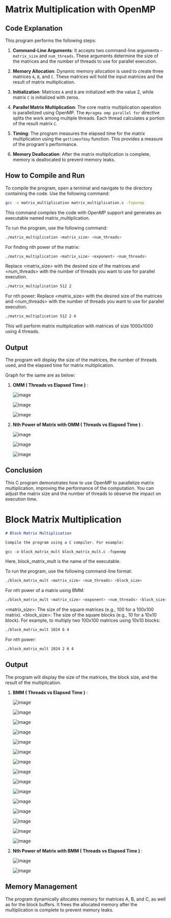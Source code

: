 # Matrix Multiplication with OpenMP

## Code Explanation

This program performs the following steps:

1. **Command-Line Arguments**: It accepts two command-line arguments - `matrix_size` and `num_threads`. These arguments determine the size of the matrices and the number of threads to use for parallel execution.

2. **Memory Allocation**: Dynamic memory allocation is used to create three matrices `A`, `B`, and `C`. These matrices will hold the input matrices and the result of matrix multiplication.

3. **Initialization**: Matrices `A` and `B` are initialized with the value 2, while matrix `C` is initialized with zeros.

4. **Parallel Matrix Multiplication**: The core matrix multiplication operation is parallelized using OpenMP. The `#pragma omp parallel for` directive splits the work among multiple threads. Each thread calculates a portion of the result matrix `C`.

5. **Timing**: The program measures the elapsed time for the matrix multiplication using the `gettimeofday` function. This provides a measure of the program's performance.

6. **Memory Deallocation**: After the matrix multiplication is complete, memory is deallocated to prevent memory leaks.

## How to Compile and Run

To compile the program, open a terminal and navigate to the directory containing the code. Use the following command:

```bash
gcc -o matrix_multiplication matrix_multiplication.c -fopenmp
```

This command compiles the code with OpenMP support and generates an executable named matrix_multiplication.

To run the program, use the following command:
```bash
./matrix_multiplication <matrix_size> <num_threads>
```

For finding nth power of the matrix:
```bash
./matrix_multiplication <matrix_size> <exponent> <num_threads>
```

Replace <matrix_size> with the desired size of the matrices and <num_threads> with the number of threads you want to use for parallel execution.
```bash
./matrix_multiplication 512 2
```

For nth power:
Replace <matrix_size> with the desired size of the matrices and <num_threads> with the number of threads you want to use for parallel execution.
```bash
./matrix_multiplication 512 2 4
```

This will perform matrix multiplication with matrices of size 1000x1000 using 4 threads.

## Output

The program will display the size of the matrices, the number of threads used, and the elapsed time for matrix multiplication.

Graph for the same are as below:

1. **OMM ( Threads vs Elapsed Time )** :

     ![image](https://github.com/Yasaswi-Vanarasi/SE23MAID016_1/assets/87477849/214d0bbe-35e7-4ec1-8885-55ffa655539d)
   
     ![image](https://github.com/Yasaswi-Vanarasi/SE23MAID016_1/assets/87477849/fd239863-8ad3-4060-90c6-238a7d9089a6)
   
     ![image](https://github.com/Yasaswi-Vanarasi/SE23MAID016_1/assets/87477849/8a838ed7-9a8a-4719-8aaf-1caffe1cff31)




   
3. **Nth Power of Matrix with OMM ( Threads vs Elapsed Time )** :

     ![image](https://github.com/Yasaswi-Vanarasi/SE23MAID016_1/assets/87477849/65683c6c-de59-4839-a63b-e0dd37a3bbbb)


     ![image](https://github.com/Yasaswi-Vanarasi/SE23MAID016_1/assets/87477849/0b9f2089-1ca3-428d-add7-8dff2ebff821)


     ![image](https://github.com/Yasaswi-Vanarasi/SE23MAID016_1/assets/87477849/64e7fd94-3fe5-4253-af09-d7326be4d574)

   

## Conclusion

This C program demonstrates how to use OpenMP to parallelize matrix multiplication, improving the performance of the computation. You can adjust the matrix size and the number of threads to observe the impact on execution time.




# Block Matrix Multiplication

```markdown
# Block Matrix Multiplication

Compile the program using a C compiler. For example:

gcc -o block_matrix_mult block_matrix_mult.c -fopenmp
```

Here, block_matrix_mult is the name of the executable.

To run the program, use the following command-line format:
```bash
./block_matrix_mult <matrix_size> <num_threads> <block_size>
```

For nth power of a matrix using BMM:
```bash
./block_matrix_mult <matrix_size> <exponent> <num_threads> <block_size>
```

<matrix_size>: The size of the square matrices (e.g., 100 for a 100x100 matrix).
<block_size>: The size of the square blocks (e.g., 10 for a 10x10 block).
For example, to multiply two 100x100 matrices using 10x10 blocks:

```bash
./block_matrix_mult 1024 6 4
```

For nth power:
```bash
./block_matrix_mult 1024 2 6 4
```

## Output
The program will display the size of the matrices, the block size, and the result of the multiplication.

1. **BMM ( Threads vs Elapsed Time )** :

   ![image](https://github.com/Bhavyareddysadula/hpc_readme/assets/126856102/fa9d97e7-1a4b-4fc1-b951-aee78d1c9f42)

   ![image](https://github.com/Bhavyareddysadula/hpc_readme/assets/126856102/32cd9ae0-cb93-4534-b22d-8a9d4eb9d8a1)

   ![image](https://github.com/Bhavyareddysadula/hpc_readme/assets/126856102/13efd22e-f7f8-48c6-99ef-c2b98fa728d0)

   ![image](https://github.com/Bhavyareddysadula/hpc_readme/assets/126856102/d72284cf-fc77-4f5b-a30c-595c1812ef24)

   ![image](https://github.com/Bhavyareddysadula/hpc_readme/assets/126856102/08f59f7c-6fc1-4fe5-93ab-1c3c72bf2cb2)

   ![image](https://github.com/Bhavyareddysadula/hpc_readme/assets/126856102/ef993aa3-340f-440e-9b9d-b9f3fb34dae6)

   ![image](https://github.com/Bhavyareddysadula/hpc_readme/assets/126856102/86c7d394-e144-4c7d-8c3f-de727cb690f9)

   ![image](https://github.com/Bhavyareddysadula/hpc_readme/assets/126856102/8f30055c-f9dc-4b32-8e1a-757f14dd33d8)

   ![image](https://github.com/Bhavyareddysadula/hpc_readme/assets/126856102/bad4e8ca-d363-4905-9f48-376fba22704b)

   ![image](https://github.com/Bhavyareddysadula/hpc_readme/assets/126856102/64005011-d04f-4165-8319-91cf1d66f3b9)

   ![image](https://github.com/Bhavyareddysadula/hpc_readme/assets/126856102/0dde34b3-ec13-4e2b-9269-fa65f005160e)

   ![image](https://github.com/Bhavyareddysadula/hpc_readme/assets/126856102/d39c0483-5764-4dea-969a-6d596d28e5ae)

   ![image](https://github.com/Bhavyareddysadula/hpc_readme/assets/126856102/cd67a740-fb3d-49e7-9001-050569986a69)

   ![image](https://github.com/Bhavyareddysadula/hpc_readme/assets/126856102/98ddcaf1-c381-4a03-a67e-b9f19141cadb)

   ![image](https://github.com/Bhavyareddysadula/hpc_readme/assets/126856102/34dfaa23-6cd4-4322-a168-2690fc74468c)
   
2. **Nth Power of Matrix with BMM ( Threads vs Elapsed Time )** :

   ![image](https://github.com/Bhavyareddysadula/hpc_readme/assets/126856102/4c067ed1-f485-4c5b-aea5-44c60c960e50)

   ![image](https://github.com/Bhavyareddysadula/hpc_readme/assets/126856102/09d91bf5-cd2e-4a7d-98b1-e2e729f938ba)


## Memory Management
The program dynamically allocates memory for matrices A, B, and C, as well as for the block buffers. It frees the allocated memory after the multiplication is complete to prevent memory leaks.

